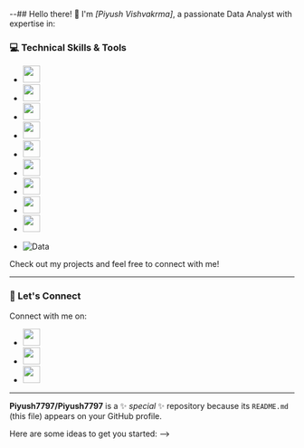 

--## Hello there! 👋
I'm *[Piyush Vishvakrma]*, a passionate Data Analyst with expertise in:

### 💻 Technical Skills & Tools
- <img src="https://img.shields.io/badge/HTML-F16524?style=for-the-badge&logo=html5&logoColor=white" height="30"> 
- <img src="https://img.shields.io/badge/CSS-1572B6?style=for-the-badge&logo=css3&logoColor=white" height="30"> 
- <img src="https://img.shields.io/badge/Python-3776AB?style=for-the-badge&logo=python&logoColor=white" height="30"> 
- <img src="https://img.shields.io/badge/SQL-4479A1?style=for-the-badge&logo=sqlite&logoColor=white" height="30"> 
- <img src="https://img.shields.io/badge/MySQL-4479A1?style=for-the-badge&logo=mysql&logoColor=white" height="30"> 
- <img src="https://img.shields.io/badge/Power%20BI-F2C811?style=for-the-badge&logo=power-bi&logoColor=white" height="30"> 
- <img src="https://img.shields.io/badge/Tableau-E97627?style=for-the-badge&logo=tableau&logoColor=white" height="30"> 
- <img src="https://img.shields.io/badge/Excel-217346?style=for-the-badge&logo=excel&logoColor=white" height="30"> 
- <img src="https://img.shields.io/badge/Google%20Sheets-34A853?style=for-the-badge&logo=google-sheets&logoColor=white" height="30"> 

- ![Data](https://media.giphy.com/media/f3iwJFOVOwuy7K6FFw/giphy.gif)

Check out my projects and feel free to connect with me!

---

### 💬 Let's Connect
Connect with me on:
- <a href="https://www.linkedin.com/in/vibhav-khare-gds2103" target="_blank"><img src="https://img.shields.io/badge/LinkedIn-0077B5?style=for-the-badge&logo=linkedin&logoColor=white" height="30"></a>
- <a href="mailto:piyushvishvakrma7797@gmail.com" target=" _blank"><img src="https://img.shields.io/badge/Gmail-D14836?style=for-the-badge&logo=gmail&logoColor=white" height="30"></a>
- <a href="https://x.com/Piyush_vish8989?t=6ZrG4sg9gb4P8tJoZYy6WA&s=09" target="_blank"><img src="https://img.shields.io/badge/Twitter-1DA1F2?style=for-the-badge&logo=twitter&logoColor=white" height="30"></a>

---
**Piyush7797/Piyush7797** is a ✨ _special_ ✨ repository because its `README.md` (this file) appears on your GitHub profile.

Here are some ideas to get you started:
-->
##
